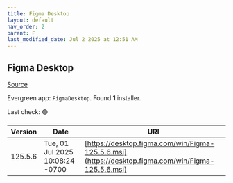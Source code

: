 ```yaml
---
title: Figma Desktop
layout: default
nav_order: 2
parent: F
last_modified_date: Jul 2 2025 at 12:51 AM
---
```


## Figma Desktop

[Source](https://www.figma.com/)

Evergreen app: `FigmaDesktop`. Found **1** installer.

Last check: 🟢

| Version | Date                            | URI                                                                                                |
| ------- | ------------------------------- | -------------------------------------------------------------------------------------------------- |
| 125.5.6 | Tue, 01 Jul 2025 10:08:24 -0700 | [https://desktop.figma.com/win/Figma-125.5.6.msi](https://desktop.figma.com/win/Figma-125.5.6.msi) |
